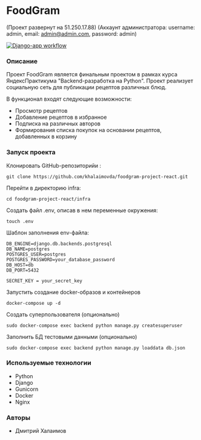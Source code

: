 # FoodGram
(Проект развернут на 51.250.17.88)
(Аккаунт администратора: username: admin, email: admin@admin.com, password: admin)

[![Django-app workflow](https://github.com/khalaimovda/foodgram-project-react/actions/workflows/main.yml/badge.svg)](https://github.com/khalaimovda/foodgram-project-react/actions/workflows/main.yml)

### Описание 

Проект FoodGram является финальным проектом в рамках курса ЯндексПрактикума "Backend-разработка на Python". Проект реализует социальную сеть для публикации рецептов различных блюд.

В функционал входят следующие возможности:
- Просмотр рецептов
- Добавление рецептов в избранное
- Подписка на различных авторов
- Формирования списка покупок на основании рецептов, добавленных в корзину

### Запуск проекта

Клонировать GitHub-репозиторийи : 
``` 
git clone https://github.com/khalaimovda/foodgram-project-react.git
``` 

Перейти в директорию infra:
``` 
cd foodgram-project-react/infra
``` 

Создать файл .env, описав в нем переменные окружения:
``` 
touch .env
``` 

Шаблон заполнения env-файла:
``` 
DB_ENGINE=django.db.backends.postgresql
DB_NAME=postgres
POSTGRES_USER=postgres
POSTGRES_PASSWORD=your_database_password
DB_HOST=db
DB_PORT=5432

SECRET_KEY = your_secret_key
``` 


Запустить создание docker-образов и контейнеров
``` 
docker-compose up -d
``` 

Создать суперпользователя (опционально)
``` 
sudo docker-compose exec backend python manage.py createsuperuser
``` 

Заполнить БД тестовыми данными (опционально)
``` 
sudo docker-compose exec backend python manage.py loaddata db.json
``` 

### Используемые технологии
- Python
- Django
- Gunicorn
- Docker
- Nginx

### Авторы 
- Дмитрий Халаимов
